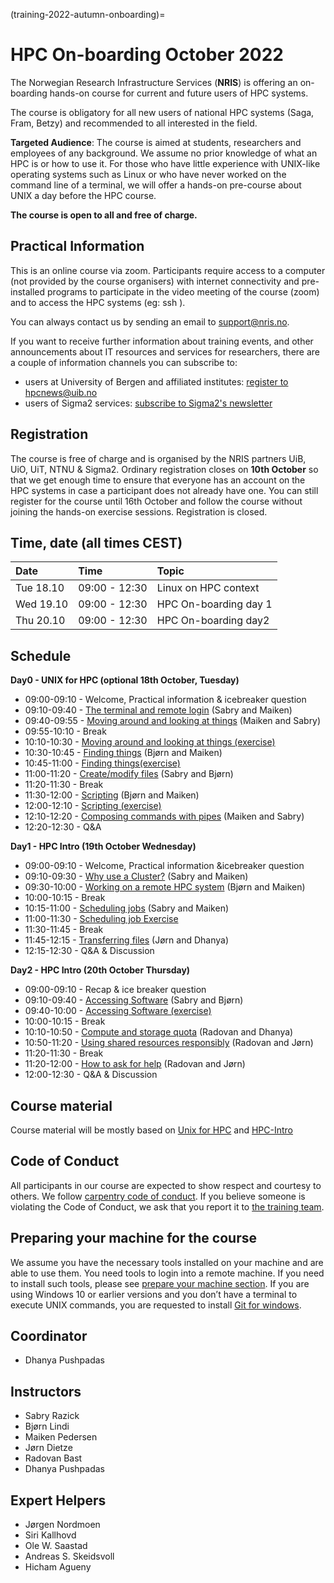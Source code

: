 (training-2022-autumn-onboarding)=

# HPC On-boarding October 2022

The Norwegian Research Infrastructure Services (**NRIS**) is offering 
an on-boarding hands-on course for current and future users of HPC systems. 

The course is obligatory for all new users of national HPC systems (Saga, Fram, Betzy)
and recommended to all interested in the field.

**Targeted Audience**: The course is aimed at students, researchers and employees of any
background. We assume no prior knowledge of what an HPC is or how to use it. For those who
have little experience with UNIX-like operating systems such as Linux or who have never
worked on the command line of a terminal, we will offer a hands-on pre-course about UNIX 
a day before the HPC course.

**The course is open to all and free of charge.**


## **Practical Information**

This is an online course via zoom. Participants require access to a computer
(not provided by the course organisers) with internet connectivity and
pre-installed programs to participate in the video meeting of the course (zoom) and to access the HPC systems (eg: ssh ).

You can always contact us by sending an email to [support@nris.no](mailto:support@nris.no).

If you want to receive further information about training events, and other announcements about IT resources and services for researchers, there are a couple of information channels you can subscribe to:
- users at University of Bergen and affiliated institutes: [register to hpcnews@uib.no](https://mailman.uib.no/listinfo/hpcnews)
- users of Sigma2 services: [subscribe to Sigma2's newsletter](https://sigma2.us13.list-manage.com/subscribe?u=4fd109ad79a5dca6dde7e4997&id=59b164c7b6)

## **Registration**

The course is free of charge and is organised by the NRIS partners UiB, UiO, UiT, NTNU & Sigma2. Ordinary registration closes on **10th October** so that we get enough time to ensure that everyone has an account on the HPC systems  in case a participant does not already have one.
You can still register for the course until 16th October and follow the course without joining the hands-on exercise sessions. 
Registration is closed.

## Time, date (all times CEST)
|   Date    |  Time   |  Topic	|
| :----------- | :----------- | :---------- |
| Tue 18.10    | 09:00 - 12:30 | Linux on HPC context |
| Wed 19.10    | 09:00 - 12:30 | HPC On-boarding day 1|
| Thu 20.10    | 09:00 - 12:30 | HPC On-boarding day2 |

## Schedule

**Day0 - UNIX for HPC (optional 18th October, Tuesday)**

- 09:00-09:10 - Welcome, Practical information & icebreaker question
- 09:10-09:40 - [The terminal and remote login](https://training.pages.sigma2.no/tutorials/unix-for-hpc/episodes/intro.html) (Sabry and Maiken)
- 09:40-09:55 - [Moving around and looking at things](https://training.pages.sigma2.no/tutorials/unix-for-hpc/episodes/moving-around.html) (Maiken and Sabry)
- 09:55-10:10 - Break
- 10:10-10:30 - [Moving around and looking at things (exercise)](https://training.pages.sigma2.no/tutorials/unix-for-hpc/episodes/moving-around.html#exercise)
- 10:30-10:45 - [Finding things](https://training.pages.sigma2.no/tutorials/unix-for-hpc/episodes/finding-things.html) (Bjørn and Maiken)
- 10:45-11:00 - [Finding things(exercise)](https://training.pages.sigma2.no/tutorials/unix-for-hpc/episodes/finding-things.html)
- 11:00-11:20 - [Create/modify files](https://training.pages.sigma2.no/tutorials/unix-for-hpc/episodes/writing-files.html) (Sabry and Bjørn)
- 11:20-11:30  - Break
- 11:30-12:00 - [Scripting](https://training.pages.sigma2.no/tutorials/unix-for-hpc/episodes/scripting.html) (Bjørn and Maiken)
- 12:00-12:10 - [Scripting (exercise)](https://training.pages.sigma2.no/tutorials/unix-for-hpc/episodes/scripting.html)
- 12:10-12:20 - [Composing commands with pipes](https://training.pages.sigma2.no/tutorials/unix-for-hpc/episodes/pipes.html) (Maiken and Sabry)
- 12:20-12:30 - Q&A 

**Day1 - HPC Intro (19th October Wednesday)**

- 09:00-09:10 - Welcome, Practical information &icebreaker question
- 09:10-09:30 - [Why use a Cluster?](https://training.pages.sigma2.no/tutorials/hpc-intro/episodes/11-hpc-intro.html) (Sabry and Maiken)
- 09:30-10:00 - [Working on a remote HPC system](https://training.pages.sigma2.no/tutorials/hpc-intro/episodes/12-cluster.html) (Bjørn and Maiken)
- 10:00-10:15 - Break
- 10:15-11:00 - [Scheduling jobs](https://training.pages.sigma2.no/tutorials/hpc-intro/episodes/13-scheduler.html) (Sabry and Maiken)
- 11:00-11:30 - [Scheduling job Exercise](https://training.pages.sigma2.no/tutorials/hpc-intro/episodes/13-scheduler.html)
- 11:30-11:45 - Break
- 11:45-12:15 - [Transferring files](https://training.pages.sigma2.no/tutorials/hpc-intro/episodes/15-transferring-files.html) (Jørn and Dhanya)
- 12:15-12:30 - Q&A & Discussion

**Day2 - HPC Intro (20th October Thursday)**

- 09:00-09:10 - Recap & ice breaker question
- 09:10-09:40 - [Accessing Software](https://training.pages.sigma2.no/tutorials/hpc-intro/episodes/14-modules.html) (Sabry and Bjørn)
- 09:40-10:00 - [Accessing Software (exercise)](https://training.pages.sigma2.no/tutorials/hpc-intro/episodes/14-modules.html)
- 10:00-10:15 - Break
- 10:10-10:50 - [Compute and storage quota](https://training.pages.sigma2.no/tutorials/hpc-intro/episodes/compute-storage-quota.html) (Radovan and Dhanya)
- 10:50-11:20 - [Using shared resources responsibly](https://training.pages.sigma2.no/tutorials/hpc-intro/episodes/18-responsibility.html) (Radovan and Jørn)
- 11:20-11:30 - Break
- 11:20-12:00 - [How to ask for help](https://bit.ly/help-with-supercomputers) (Radovan and Jørn) 
- 12:00-12:30 - Q&A & Discussion

## Course material

Course material will be mostly based on [Unix for HPC](https://training.pages.sigma2.no/tutorials/unix-for-hpc/index.html) and  [HPC-Intro](https://training.pages.sigma2.no/tutorials/hpc-intro/index.html) 

## Code of Conduct

All participants in our course are expected to show respect and courtesy to
others. We follow [carpentry code of
conduct](https://docs.carpentries.org/topic_folders/policies/code-of-conduct.html#code-of-conduct-detailed-view).
If you believe someone is violating the Code of Conduct, we ask that you report
it to [the training team](mailto:training@nris.no).

## Preparing your machine for the course

We assume you have the necessary tools installed on your machine and are able
to use them. You need tools to login into a remote machine. If you
need to install such tools, please see [prepare your machine
section](https://wiki.uib.no/hpcdoc/index.php/HPC_and_NIRD_toolkit_course_fall_2020#Preparing_your_machine_for_the_course). If you are using Windows 10 or earlier versions and you don’t have a terminal to execute UNIX commands, you are requested to install [Git for windows](https://gitforwindows.org/). 

## Coordinator

- Dhanya Pushpadas

## Instructors

- Sabry Razick
- Bjørn Lindi
- Maiken Pedersen
- Jørn Dietze
- Radovan Bast
- Dhanya Pushpadas

## Expert Helpers

- Jørgen Nordmoen
- Siri Kallhovd
- Ole W. Saastad
- Andreas S. Skeidsvoll
- Hicham Agueny
